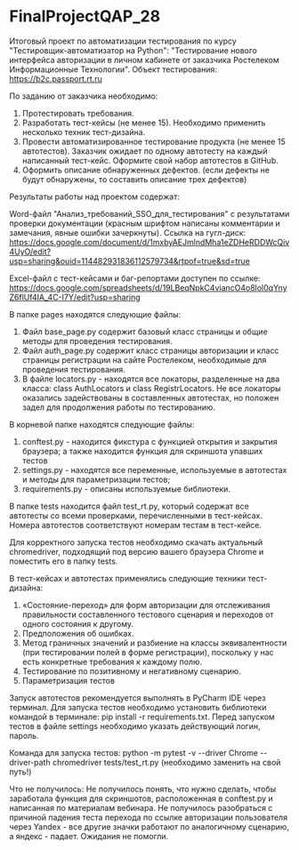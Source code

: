 # FinalProjectQAP_28

Итоговый проект по автоматизации тестирования по курсу "Тестировщик-автоматизатор на Python":
"Тестирование нового интерфейса авторизации в личном кабинете от заказчика Ростелеком Информационные Технологии".
Объект тестирования: https://b2c.passport.rt.ru

По заданию от заказчика необходимо:
1.	Протестировать требования.
2.	Разработать тест-кейсы (не менее 15). Необходимо применить несколько техник тест-дизайна.
3.	Провести автоматизированное тестирование продукта (не менее 15 автотестов). Заказчик ожидает по одному автотесту на каждый написанный тест-кейс. Оформите свой набор автотестов в GitHub.
4.	Оформить описание обнаруженных дефектов. (если дефекты не будут обнаружены, то составить описание трех дефектов)

Результаты работы над проектом содержат:

Word-файл "Анализ_требований_SSO_для_тестирования" с результатами проверки документации (красным шрифтом написаны комментарии и замечания, явные ошибки зачеркнуты). 
Ссылка на гугл-диск: https://docs.google.com/document/d/1mxbyAEJmlndMha1eZDHeRDDWcQiv4UyO/edit?usp=sharing&ouid=114482931836112579734&rtpof=true&sd=true

Excel-файл с тест-кейсами и баг-репортами доступен по ссылке: https://docs.google.com/spreadsheets/d/19LBeqNpkC4viancO4o8lol0qYnyZ6flUf4IA_4C-I7Y/edit?usp=sharing

В папке pages находятся следующие файлы:
1.	Файл base_page.py содержит базовый класс страницы и общие методы для проведения тестирования.
2.	Файл auth_page.py содержит класс страницы авторизации и класс страницы регистрации на сайте Ростелеком, необходимые для проведения тестирования.
3.	В файле locators.py - находятся все локаторы, разделенные на два класса: class AuthLocators и class RegistrLocators.
Не все локаторы оказались задействованы в составленных автотестах, но положен задел для продолжения работы по тестированию.

В корневой папке находятся следующие файлы:
1.	conftest.py - находится фикстура с функцией открытия и закрытия браузера; а также находится функция для скриншота упавших тестов 
2.	settings.py - находятся все переменные, используемые в автотестах и методы для параметризации тестов;
3.	requirements.py - описаны используемые библиотеки.

В папке tests находится файл test_rt.py, который содержат все автотесты со всеми проверками, перечисленными в тест-кейсах.
Номера автотестов соответствуют номерам тестам в тест-кейсе.

Для корректного запуска тестов необходимо скачать актуальный chromedriver, подходящий под версию вашего браузера Chrome и поместить его в папку tests.

В тест-кейсах и автотестах применялись следующие техники тест-дизайна:
1. «Состояние-переход» для форм авторизации для отслеживания правильности составленного тестового сценария и переходов от одного состояния к другому.
2. Предположения об ошибках. 
3. Метод граничных значений и разбиение на классы эквивалентности (при тестировании полей в форме регистрации), поскольку у нас есть конкретные требования к каждому полю.
4. Тестирование по позитивному и негативному сценарию.
5. Параметризация тестов

Запуск автотестов рекомендуется выполнять в PyCharm IDE через терминал.
Для запуска тестов необходимо установить библиотеки командой в терминале: pip install -r requirements.txt.
Перед запуском тестов в файле settings необходимо указать действующий логин, пароль.

Команда для запуска тестов: python -m pytest -v --driver Chrome --driver-path chromedriver tests/test_rt.py (необходимо заменить на свой путь!)

Что не получилось: 
Не получилось понять, что нужно сделать, чтобы заработала функция для скриншотов, расположенная в conftest.py и написанная по материалам вебинара.
Не получилось разобраться с причиной падения теста перехода по ссылке авторизации пользователя через Yandex - все другие значки работают по аналогичному сценарию, а яндекс - падает. Ожидания не помогли.
